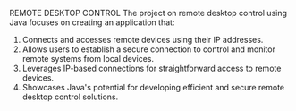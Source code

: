 REMOTE DESKTOP CONTROL
The project on remote desktop control using Java focuses on creating an application that:
  1. Connects and accesses remote devices using their IP addresses.
  2. Allows users to establish a secure connection to control and monitor remote systems from local devices.
  3. Leverages IP-based connections for straightforward access to remote devices.
  4. Showcases Java's potential for developing efficient and secure remote desktop control solutions.
